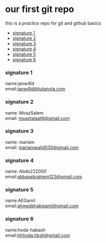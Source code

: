 # our first git repo
this is a _practice_ repo for git and github basics
- [signature 1](#signature-1)
- [signature 2](#signature-2)
- [signature 3](#signature-3)
- [signature 4](#signature-4)
- [signature 5](#signature-5)
- [signature 6](#signature-6)

### signature 1
name:janw4ld</br>
email:janw4ld@tutanota.com</br>

### signature 2
name: MoazSalem</br>
email: moaztalaat6@gmail.com</br>

### signature 3
name: mariam</br>
email: mariamwalid030@gmail.com</br>

### signature 4
name: Abdo222000</br>
email:abbasebrahiem123@gmail.com</br>

### signature 5
name:AEGamil</br>
email:ahmedehabgamil@gmail.com</br>

### signature 6
name:hoda-habash</br>
email:hhhoda.hbsh@gmail.com</br>
